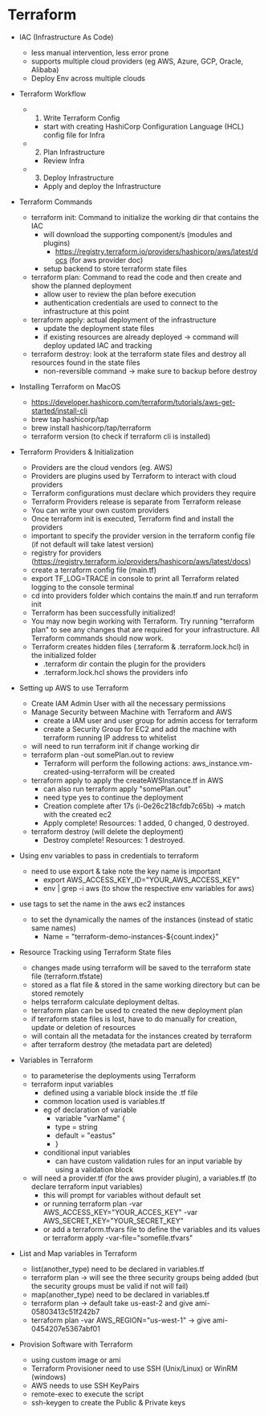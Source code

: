# Terraform

- IAC (Infrastructure As Code)

  - less manual intervention, less error prone
  - supports multiple cloud providers (eg AWS, Azure, GCP, Oracle, Alibaba)
  - Deploy Env across multiple clouds

- Terraform Workflow

  - 1. Write Terraform Config
    - start with creating HashiCorp Configuration Language (HCL) config file for Infra
  - 2. Plan Infrastructure
    - Review Infra
  - 3. Deploy Infrastructure
    - Apply and deploy the Infrastructure

- Terraform Commands

  - terraform init: Command to initialize the working dir that contains the IAC
    - will download the supporting component/s (modules and plugins)
      - https://registry.terraform.io/providers/hashicorp/aws/latest/docs (for aws provider doc)
    - setup backend to store terraform state files
  - terraform plan: Command to read the code and then create and show the planned deployment
    - allow user to review the plan before execution
    - authentication credentials are used to connect to the infrastructure at this point
  - terraform apply: actual deployment of the infrastructure
    - update the deployment state files
    - if existing resources are already deployed -> command will deploy updated IAC and tracking
  - terraform destroy: look at the terraform state files and destroy all resources found in the state files
    - non-reversible command -> make sure to backup before destroy

- Installing Terraform on MacOS

  - https://developer.hashicorp.com/terraform/tutorials/aws-get-started/install-cli
  - brew tap hashicorp/tap
  - brew install hashicorp/tap/terraform
  - terraform version (to check if terraform cli is installed)

- Terraform Providers & Initialization

  - Providers are the cloud vendors (eg. AWS)
  - Providers are plugins used by Terraform to interact with cloud providers
  - Terraform configurations must declare which providers they require
  - Terraform Providers release is separate from Terraform release
  - You can write your own custom providers
  - Once terraform init is executed, Terraform find and install the providers
  - important to specify the provider version in the terraform config file (if not default will take latest version)
  - registry for providers (https://registry.terraform.io/providers/hashicorp/aws/latest/docs)
  - create a terraform config file (main.tf)
  - export TF_LOG=TRACE in console to print all Terraform related logging to the console terminal
  - cd into providers folder which contains the main.tf and run terraform init
  - Terraform has been successfully initialized!
  - You may now begin working with Terraform. Try running "terraform plan" to see any changes that are required for your infrastructure. All Terraform commands should now work.
  - Terraform creates hidden files (.terraform & .terraform.lock.hcl) in the initialized folder
    - .terraform dir contain the plugin for the providers
    - .terraform.lock.hcl shows the providers info

- Setting up AWS to use Terraform

  - Create IAM Admin User with all the necessary permissions
  - Manage Security between Machine with Terraform and AWS
    - create a IAM user and user group for admin access for terraform
    - create a Security Group for EC2 and add the machine with terraform running IP address to whitelist
  - will need to run terraform init if change working dir
  - terraform plan -out somePlan.out to review
    - Terraform will perform the following actions: aws_instance.vm-created-using-terraform will be created
  - terraform apply to apply the createAWSInstance.tf in AWS
    - can also run terraform apply "somePlan.out"
    - need type yes to continue the deployment
    - Creation complete after 17s (i-0e26c218cfdb7c65b) -> match with the created ec2
    - Apply complete! Resources: 1 added, 0 changed, 0 destroyed.
  - terraform destroy (will delete the deployment)
    - Destroy complete! Resources: 1 destroyed.

- Using env variables to pass in credentials to terraform

  - need to use export & take note the key name is important
    - export AWS_ACCESS_KEY_ID="YOUR_AWS_ACCESS_KEY"
    - env | grep -i aws (to show the respective env variables for aws)

- use tags to set the name in the aws ec2 instances

  - to set the dynamically the names of the instances (instead of static same names)
    - Name = "terraform-demo-instances-${count.index}"

- Resource Tracking using Terraform State files

  - changes made using terraform will be saved to the terraform state file (terraform.tfstate)
  - stored as a flat file & stored in the same working directory but can be stored remotely
  - helps terraform calculate deployment deltas.
  - terraform plan can be used to created the new deployment plan
  - if terraform state files is lost, have to do manually for creation, update or deletion of resources
  - will contain all the metadata for the instances created by terraform
  - after terraform destroy (the metadata part are deleted)

- Variables in Terraform

  - to parameterise the deployments using Terraform
  - terraform input variables
    - defined using a variable block inside the .tf file
    - common location used is variables.tf
    - eg of declaration of variable
      - variable "varName" {
      - type = string
      - default = "eastus"
      - }
    - conditional input variables
      - can have custom validation rules for an input variable by using a validation block
  - will need a provider.tf (for the aws provider plugin), a variables.tf (to declare terraform input variables)
    - this will prompt for variables without default set
    - or running terraform plan -var AWS_ACCESS_KEY="YOUR_ACCES_KEY" -var AWS_SECRET_KEY="YOUR_SECRET_KEY"
    - or add a terraform.tfvars file to define the variables and its values or terraform apply -var-file="somefile.tfvars"

- List and Map variables in Terraform

  - list(another_type) need to be declared in variables.tf
  - terraform plan -> will see the three security groups being added (but the security groups must be valid if not will fail)
  - map(another_type) need to be declared in variables.tf
  - terraform plan -> default take us-east-2 and give ami-05803413c51f242b7
  - terraform plan -var AWS_REGION="us-west-1" -> give ami-0454207e5367abf01

- Provision Software with Terraform
  - using custom image or ami
  - Terraform Provisioner need to use SSH (Unix/Linux) or WinRM (windows)
  - AWS needs to use SSH KeyPairs
  - remote-exec to execute the script
  - ssh-keygen to create the Public & Private keys
